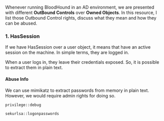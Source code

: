 
Whenever running BloodHound in an AD environment, we are presented with different **OutBound Controls** over  **Owned Objects**.  In this resource, I list those Outbound Control rights, discuss what they mean and how they can be abused.




### 1. HasSession


If we have HasSession over a user object, it means that have an active session on the machine. In simple terms, they are logged in. 

When a user logs in, they leave their credentials exposed. So, it is possible to extract them in plain text. 



#### Abuse Info

We can use mimikatz to extract passwords from memory in plain text. However, we would require admin rights for doing so.


```
privilege::debug

sekurlsa::logonpasswords
```





